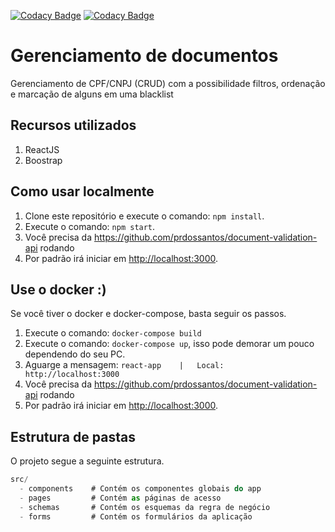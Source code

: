 [![Codacy Badge](https://app.codacy.com/project/badge/Grade/4af9d4089fdd4dca9da1e93fecaa1e65)](https://www.codacy.com/gh/prdossantos/document-validation-app/dashboard?utm_source=github.com&amp;utm_medium=referral&amp;utm_content=prdossantos/document-validation-app&amp;utm_campaign=Badge_Grade)
[![Codacy Badge](https://app.codacy.com/project/badge/Coverage/4af9d4089fdd4dca9da1e93fecaa1e65)](https://www.codacy.com/gh/prdossantos/document-validation-app/dashboard?utm_source=github.com&utm_medium=referral&utm_content=prdossantos/document-validation-app&utm_campaign=Badge_Coverage)

# Gerenciamento de documentos

Gerenciamento de CPF/CNPJ (CRUD) com a possibilidade filtros, ordenação e marcação de alguns em uma blacklist

## Recursos utilizados

1.  ReactJS
2.  Boostrap

## Como usar localmente

1.  Clone este repositório e execute o comando: `npm install`.
2.  Execute o comando: `npm start`.
3.  Você precisa da <https://github.com/prdossantos/document-validation-api> rodando
4.  Por padrão irá iniciar em <http://localhost:3000>.

## Use o docker :)

Se você tiver o docker e docker-compose, basta seguir os passos.

1.  Execute o comando: `docker-compose build` 
2.  Execute o comando: `docker-compose up`,  isso pode demorar um pouco dependendo do seu PC.
3.  Aguarge a mensagem: `react-app    |   Local:            http://localhost:3000`
4.  Você precisa da <https://github.com/prdossantos/document-validation-api> rodando
5.  Por padrão irá iniciar em <http://localhost:3000>.

## Estrutura de pastas

O projeto segue a seguinte estrutura.

```js
src/
  - components    # Contém os componentes globais do app
  - pages         # Contém as páginas de acesso
  - schemas       # Contém os esquemas da regra de negócio
  - forms         # Contém os formulários da aplicação
```
